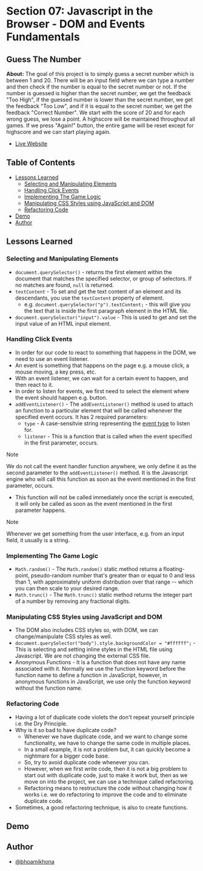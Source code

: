 # Section 07: Javascript in the Browser - DOM and Events Fundamentals

## Guess The Number

**About:** The goal of this project is to simply guess a secret number which is between 1 and 20. There will be an input field where we can type a number and then check if the number is equal to the secret number or not. If the number is guessed is higher than the secret number, we get the feedback "Too High", if the guessed number is lower than the secret number, we get the feedback "Too Low", and if it is equal to the secret number, we get the feedback "Correct Number". We start with the score of 20 and for each wrong guess, we lose a point. A highscore will be maintained throughout all games. If we press "Again!" button, the entire game will be reset except for highscore and we can start playing again.

- [Live Website]()

## Table of Contents

- [Lessons Learned](#lessons-learned)
  - [Selecting and Manipulating Elements](#selecting-and-manipulating-elements)
  - [Handling Click Events](#handling-click-events)
  - [Implementing The Game Logic](#implementing-the-game-logic)
  - [Manipulating CSS Styles using JavaScript and DOM](#manipulating-css-styles-using-javascript-and-dom)
  - [Refactoring Code](#refactoring-code)
- [Demo](#demo)
- [Author](#author)

## Lessons Learned

### Selecting and Manipulating Elements

- `document.querySelector()` - returns the first element within the document that matches the specified selector, or group of selectors. If no matches are found, `null` is returned.
- `textContent` - To set and get the text content of an element and its descendants, you use the `textContent` property of element.
  - e.g. `document.querySelector("p").textContent;` - this will give you the text that is inside the first paragraph element in the HTML file.
- `document.querySelector("input").value` - This is used to get and set the input value of an HTML input element.

### Handling Click Events

- In order for our code to react to something that happens in the DOM, we need to use an event listener.
- An event is something that happens on the page e.g. a mouse click, a mouse moving, a key press, etc.
- With an event listener, we can wait for a certain event to happen, and then react to it.
- In order to listen for events, we first need to select the element where the event should happen e.g. button.
- `addEventListener()` - The `addEventListener()` method is used to attach an function to a particular element that will be called whenever the specified event occurs. It has 2 required parameters:
  - `type` - A case-sensitvie string representing the [event type](https://developer.mozilla.org/en-US/docs/Web/Events) to listen for.
  - `listener` - This is a function that is called when the event specified in the first parameter, occurs.

> [!NOTE]
> We do not call the event handler function anywhere, we only define it as the second parameter to the `addEventListener()` method. It is the Javascript engine who will call this function as soon as the event mentioned in the first parameter, occurs.

- This function will not be called immediately once the script is executed, it will only be called as soon as the event mentioned in the first parameter happens.

> [!NOTE]
> Whenever we get something from the user interface, e.g. from an input field, it usually is a string.

### Implementing The Game Logic

- `Math.random()` - The `Math.random()` static method returns a floating-point, pseudo-random number that's greater than or equal to 0 and less than 1, with approximately uniform distribution over that range -- which you can then scale to your desired range.
- `Math.trunc()` - The `Math.trunc()` static method returns the integer part of a number by removing any fractional digits.

### Manipulating CSS Styles using JavaScript and DOM

- The DOM also includes CSS styles so, with DOM, we can change/manipulate CSS styles as well.
- `document.querySelector("body").style.backgroundColor = "#ffffff";` - This is selecting and setting inline styles in the HTML file using Javascript. We are not changing the external CSS file.
- Anonymous Functions - It is a function that does not have any name associated with it. Normally we use the function keyword before the function name to define a function in JavaScript, however, in anonymous functions in JavaScript, we use only the function keyword without the function name.

### Refactoring Code

- Having a lot of duplicate code violets the don't repeat yourself principle i.e. the Dry Principle.
- Why is it so bad to have duplicate code?
  - Whenever we have duplicate code, and we want to change some functionality, we have to change the same code in multiple places.
  - In a small example, it is not a problem but, it can quickly become a nightmare for a bigger code base.
  - So, try to avoid duplicate code whenever you can.
  - However, when we first write code, then it is not a big problem to start out with duplicate code, just to make it work but, then as we move on into the project, we can use a technique called refactoring.
  - Refactoring means to restructure the code without changing how it works i.e. we do refactoring to improve the code and to eliminate duplicate code.
- Sometimes, a good refactoring technique, is also to create functions.

## Demo

## Author

- [@bhoamikhona](https://github.com/bhoamikhona)
